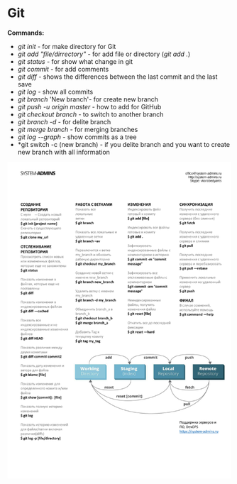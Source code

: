 # Git
 **Commands:**

- *git init* - for make directory for Git
- *git add  "file/dirrectory"* - for add file or directory  (*git add .*)
- *git status* - for  show what change in git
- *git commit* - for add comments
- *git diff* - shows the differences between the last commit and the last save
- *git log* - show all commits
- *git branch* 'New branch'- for create new branch 
- *git push -u origin master* - how to add for GitHub
- *git checkout branch* - to switch to another branch
- *git branch -d* - for delite branch
- *git merge branch* - for merging branches
- *git log --graph* - show commits as a tree 
- *git switch -c (new branch) - if you delite branch and you want to create new branch with all information

![Git](Git.jpg)
